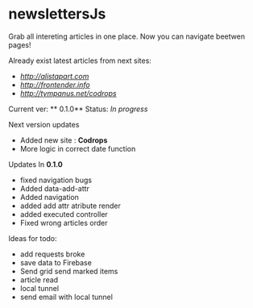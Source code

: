 #  newslettersJs

Grab all intereting articles in one place. Now you can navigate beetwen pages!

Already exist latest articles from next sites:

* *http://alistapart.com*
* *http://frontender.info*
* *http://tympanus.net/codrops*

Current ver: ** 0.1.0** Status: *In progress*

Next version updates

* Added new site : **Codrops**
* More logic in correct date function

Updates In **0.1.0**

* fixed navigation bugs
* Added data-add-attr
* Added navigation
* added add attr atribute render
* added executed controller
* Fixed wrong articles order

Ideas for todo:

* add requests broke
* save data to Firebase
* Send grid send marked items
* article read
* local tunnel
* send email with local tunnel
